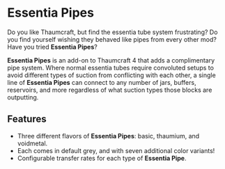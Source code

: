 # Essentia Pipes
Do you like Thaumcraft, but find the essentia tube system frustrating? Do you find yourself wishing they behaved
like pipes from every other mod? Have you tried **Essentia Pipes**?

**Essentia Pipes** is an add-on to Thaumcraft 4 that adds a complimentary pipe system. Where normal essentia tubes
require convoluted setups to avoid different types of suction from conflicting with each other, a single line of
**Essentia Pipes** can connect to any number of jars, buffers, reservoirs, and more regardless of what suction types
those blocks are outputting.

## Features
* Three different flavors of **Essentia Pipes**: basic, thaumium, and voidmetal.
* Each comes in default grey, and with seven additional color variants!
* Configurable transfer rates for each type of **Essentia Pipe**.
